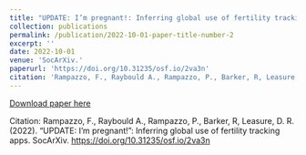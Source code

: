 ```yaml
---
title: "UPDATE: I’m pregnant!: Inferring global use of fertility tracking apps"
collection: publications
permalink: /publication/2022-10-01-paper-title-number-2
excerpt: ''
date: 2022-10-01
venue: 'SocArXiv.'
paperurl: 'https://doi.org/10.31235/osf.io/2va3n'
citation: 'Rampazzo, F., Raybould A., Rampazzo, P., Barker, R, Leasure, D. R. (2022). “UPDATE: I’m pregnant!”: Inferring global use of fertility tracking apps. SocArXiv. https://doi.org/10.31235/osf.io/2va3n'
---
```

[Download paper here](https://doi.org/10.31235/osf.io/2va3n)

Citation: Rampazzo, F., Raybould A., Rampazzo, P., Barker, R, Leasure, D. R. (2022). “UPDATE: I’m pregnant!”: Inferring global use of fertility tracking apps. SocArXiv. https://doi.org/10.31235/osf.io/2va3n



